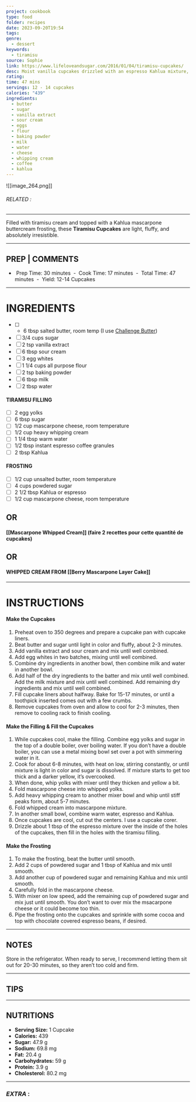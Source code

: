 ```yaml
---
project: cookbook
type: food
folder: recipes
date: 2023-09-20T19:54
tags: 
genre:
  - dessert
keywords:
  - tiramisu
source: Sophie
link: https://www.lifeloveandsugar.com/2016/01/04/tiramisu-cupcakes/
desc: Moist vanilla cupcakes drizzled with an espresso Kahlua mixture, filled with tiramisu filling and topped with a light Kahlua mascarpone buttercream.
rating: 
time: 47 mins
servings: 12 - 14 cupcakes
calories: "439"
ingredients:
  - butter
  - sugar
  - vanilla extract
  - sour cream
  - eggs
  - flour
  - baking powder
  - milk
  - water
  - cheese
  - whipping cream
  - coffee
  - kahlua
---
```


![[image_264.png]]
###### *RELATED* : 
---
Filled with tiramisu cream and topped with a Kahlua mascarpone buttercream frosting, these **Tiramisu Cupcakes** are light, fluffy, and absolutely irresistible.

---
## PREP | COMMENTS

-  Prep Time: 30 minutes
 -  Cook Time: 17 minutes
 -  Total Time: 47 minutes
 -  Yield: 12-14 Cupcakes

---
# INGREDIENTS

- [ ] - 6 tbsp salted butter, room temp (I use [Challenge Butter](https://challengedairy.com/butter))
- [ ] 3/4 cups sugar
- [ ] 2 tsp vanilla extract
- [ ] 6 tbsp sour cream
- [ ] 3 egg whites
- [ ] 1 1/4 cups all purpose flour
- [ ] 2 tsp baking powder
- [ ] 6 tbsp milk
- [ ] 2 tbsp water

#### TIRAMISU FILLING

- [ ] 2 egg yolks
- [ ] 6 tbsp sugar
- [ ] 1/2 cup mascarpone cheese, room temperature
- [ ] 1/2 cup heavy whipping cream
- [ ] 1 1/4 tbsp warm water
- [ ] 1/2 tbsp instant espresso coffee granules 
- [ ] 2 tbsp Kahlua

#### FROSTING 

- [ ] 1/2 cup unsalted butter, room temperature
- [ ] 4 cups powdered sugar
- [ ] 2 1/2 tbsp Kahlua or espresso
- [ ] 1/2 cup mascarpone cheese, room temperature

## OR 

#### [[Mascarpone Whipped Cream]] (faire 2 recettes pour cette quantité de cupcakes)

## OR

#### WHIPPED CREAM FROM [[Berry Mascarpone Layer Cake]]

---
# INSTRUCTIONS

#### Make the Cupcakes

1. Preheat oven to 350 degrees and prepare a cupcake pan with cupcake liners.
2. Beat butter and sugar until light in color and fluffy, about 2-3 minutes.
3. Add vanilla extract and sour cream and mix until well combined.
4. Add egg whites in two batches, mixing until well combined.
5. Combine dry ingredients in another bowl, then combine milk and water in another bowl.
6. Add half of the dry ingredients to the batter and mix until well combined. Add the milk mixture and mix until well combined. Add remaining dry ingredients and mix until well combined.
7. Fill cupcake liners about halfway. Bake for 15-17 minutes, or until a toothpick inserted comes out with a few crumbs.
8. Remove cupcakes from oven and allow to cool for 2-3 minutes, then remove to cooling rack to finish cooling.

#### Make the Filling & Fill the Cupcakes

1. While cupcakes cool, make the filling. Combine egg yolks and sugar in the top of a double boiler, over boiling water. If you don’t have a double boiler, you can use a metal mixing bowl set over a pot with simmering water in it.
2. Cook for about 6-8 minutes, with heat on low, stirring constantly, or until mixture is light in color and sugar is dissolved. If mixture starts to get too thick and a darker yellow, it’s overcooked.
3. When done, whip yolks with mixer until they thicken and yellow a bit.
4. Fold mascarpone cheese into whipped yolks.
5. Add heavy whipping cream to another mixer bowl and whip until stiff peaks form, about 5-7 minutes.
6. Fold whipped cream into mascarpone mixture.
7. In another small bowl, combine warm water, espresso and Kahlua.
8. Once cupcakes are cool, cut out the centers. I use a cupcake corer.
9. Drizzle about 1 tbsp of the espresso mixture over the inside of the holes of the cupcakes, then fill in the holes with the tiramisu filling.

#### Make the Frosting

1. To make the frosting, beat the butter until smooth.
2. Add 2 cups of powdered sugar and 1 tbsp of Kahlua and mix until smooth.
3. Add another cup of powdered sugar and remaining Kahlua and mix until smooth.
4. Carefully fold in the mascarpone cheese.
5. With mixer on low speed, add the remaining cup of powdered sugar and mix just until smooth. You don’t want to over mix the msacarpone cheese or it could become too thin.
6. Pipe the frosting onto the cupcakes and sprinkle with some cocoa and top with chocolate covered espresso beans, if desired.

---
## NOTES

Store in the refrigerator. When ready to serve, I recommend letting them sit out for 20-30 minutes, so they aren’t too cold and firm.

---
## TIPS



---
## NUTRITIONS

- **Serving Size:** 1 Cupcake
- **Calories:** 439
- **Sugar:** 47.9 g
- **Sodium:** 69.8 mg
- **Fat:** 20.4 g
- **Carbohydrates:** 59 g
- **Protein:** 3.9 g
- **Cholesterol:** 80.2 mg

---
### *EXTRA* :



